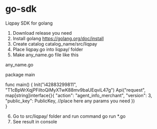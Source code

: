 # go-sdk
Liqpay SDK for golang

1. Download release you need
2. Install golang https://golang.org/doc/install
3. Create catalog catalog_name/src/liqpay
4. Place liqpay.go into liqpay/ folder
5. Make any_name.go file like this

any_name.go

package main

func main() {
    Init("i42883299811", "T1cBpWrXqjPFiItoQiMyXTwK88mv9baUEqviL47g")
    Api("request", map[string]interface{}{
        "action": "agent_info_merchant",
        "version": 3,
        "public_key": PublicKey,
        //place here any params you need
    })   
}

6. Go to src/liqpay/ folder and run command go run *.go
7. See result in console
